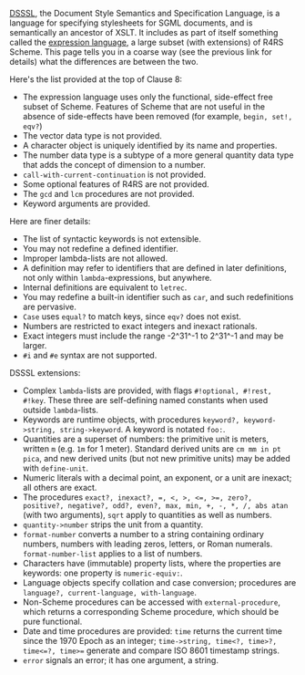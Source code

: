 [DSSSL](http://en.wikipedia.org/wiki/Document_Style_Semantics_and_Specification_Language), the Document Style Semantics and Specification Language, is a language for specifying stylesheets for SGML documents, and is semantically an ancestor of XSLT.  It includes as part of itself something called the [expression language](http://vrici.lojban.org/~cowan/dsssl/), a large subset (with extensions) of R4RS Scheme.  This page tells you in a coarse way (see the previous link for details) what the differences are between the two.

Here's the list provided at the top of Clause 8:

* The expression language uses only the functional, side-effect free subset of Scheme.
  Features of Scheme that are not useful in the absence of side-effects have been removed
  (for example, `begin, set!, eqv?`)
* The vector data type is not provided.
* A character object is uniquely identified by its name and properties.
* The number data type is a subtype of a more general quantity data type
  that adds the concept of dimension to a number.
* `call-with-current-continuation` is not provided.
* Some optional features of R4RS are not provided.
* The `gcd` and `lcm` procedures are not provided.
* Keyword arguments are provided.

Here are finer details:

* The list of syntactic keywords is not extensible.
* You may not redefine a defined identifier.
* Improper lambda-lists are not allowed.
* A definition may refer to identifiers that are defined in later definitions,
  not only within `lambda`-expressions, but anywhere.
* Internal definitions are equivalent to `letrec`.
* You may redefine a built-in identifier such as `car`, and such redefinitions are pervasive.
* `Case` uses `equal?` to match keys, since `eqv?` does not exist.
* Numbers are restricted to exact integers and inexact rationals.
* Exact integers must include the range -2^31^-1 to 2^31^-1 and may be larger.
* `#i` and `#e` syntax are not supported.

DSSSL extensions:

* Complex `lambda`-lists are provided, with flags `#!optional, #!rest, #!key`.
  These three are self-defining named constants when used outside `lambda`-lists.
* Keywords are runtime objects, with procedures `keyword?, keyword->string, string->keyword`.
  A keyword is notated `foo:`.
* Quantities are a superset of numbers: the primitive unit is meters, written `m`
  (e.g. `1m` for 1 meter).
  Standard derived units are `cm mm in pt pica`,
  and new derived units (but not new primitive units) may be added with `define-unit`.
* Numeric literals with a decimal point, an exponent, or a unit are inexact;
  all others are exact. 
* The procedures `exact?, inexact?, =, <, >, <=, >=, zero?, positive?, negative?,
  odd?, even?, max, min, +, -, *, /, abs atan` (with two arguments), `sqrt`
  apply to quantities as well as numbers.
* `quantity->number` strips the unit from a quantity.
* `format-number` converts a number to a string
  containing ordinary numbers, numbers with leading zeros, letters, or Roman numerals.
  `format-number-list` applies to a list of numbers.
* Characters have (immutable) property lists, where the properties are keywords:
  one property is `numeric-equiv:`.
* Language objects specify collation and case conversion;
  procedures are `language?, current-language, with-language`.
* Non-Scheme procedures can be accessed with `external-procedure`,
  which returns a corresponding Scheme procedure, which should be pure functional.
* Date and time procedures are provided:
  `time` returns the current time since the 1970 Epoch as an integer;
  `time->string, time<?, time>?, time<=?, time>=`
  generate and compare ISO 8601 timestamp strings.
* `error` signals an error; it has one argument, a string. 

